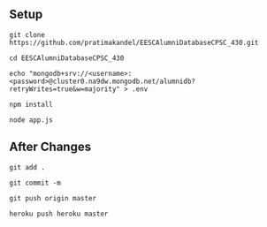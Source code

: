 ## Setup
`git clone https://github.com/pratimakandel/EESCAlumniDatabaseCPSC_430.git`

`cd EESCAlumniDatabaseCPSC_430`

`echo "mongodb+srv://<username>:<password>@cluster0.na9dw.mongodb.net/alumnidb?retryWrites=true&w=majority" > .env`

`npm install`

`node app.js`

## After Changes
`git add .`

`git commit -m`

`git push origin master`

`heroku push heroku master`
